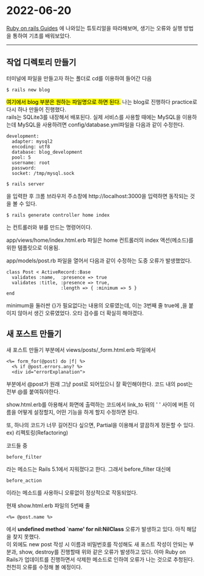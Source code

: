 2022-06-20
==========

[Ruby on rails Guides](https://rubykr.github.io/rails_guides/getting_started.html "google link") 에 나와있는 튜토리얼을 따라해보며, 생기는 오류와 실행 방법을 통하여 기초를 배워보았다.   

---------------

## 작업 디렉토리 만들기
터미널에 파일을 만들고자 하는 폴더로 cd를 이용하여 들어간 다음
```
$ rails new blog
```
<mark>여기에서 blog 부분은 원하는 파일명으로 하면 된다.</mark> 나는 blog로 진행하다 practice로 다시 하나 만들어 진행했다.    
rails는 SQLite3를 내장해서 배포된다. 실제 서비스를 사용할 때에는 MySQL을 이용하는데 MySQL을 사용하려면 config/database.yml파일을 다음과 같이 수정한다. 
```
development:
  adapter: mysql2
  encoding: utf8
  database: blog_development
  pool: 5
  username: root
  password:
  socket: /tmp/mysql.sock
```

```
$ rails server
```
을 입력한 후 크롬 브라우저 주소창에 http://localhost:3000을 입력하면 동작되는 것을 볼 수 있다.

```
$ rails generate controller home index
```
는 컨트롤러와 뷰를 만드는 명령어이다.

app/views/home/index.html.erb 파일은 home 컨트롤러의 index 액션(메소드)를 위한 템플릿으로 이용됨.

app/models/post.rb 파일을 열어서 다음과 같이 수정하는 도중 오류가 발생했었다.
```
class Post < ActiveRecord::Base
  validates :name,  :presence => true
  validates :title, :presence => true,
                    :length => { :minimum => 5 }
end
```
minimum을 둘러싼 {}가 필요없다는 내용의 오류였는데, 이는 3번째 줄 true에 ,을 붙이지 않아서 생긴 오류였었다. 오타 검수를 더 확실히 해야겠다.

## 새 포스트 만들기 
새 포스트 만들기 부분에서 views/posts/_form.html.erb 파일에서 
```
<%= form_for(@post) do |f| %>
  <% if @post.errors.any? %>
  <div id="errorExplanation">
```
부분에서 @post가 원래 그냥 post로 되어있으니 잘 확인해야한다. 코드 내의 post는 전부 @를 붙여줘야한다.

show.html.erb를 아용해서 화면에 출력하는 코드에서 link_to 뒤의 '   ' 사이에 버튼 이름을 어떻게 설정할지, 어떤 기능을 하게 할지 수정하면 된다.

또, 하나의 코드가 너무 길어진다 싶으면, Partial을 이용해서 깔끔하게 정돈할 수 있다. ex) 리펙토링(Refactoring)

코드들 중 
```
before_filter 
```
라는 메소드는 Rails 5.1에서 지워졌다고 한다.
그래서 before_filter 대신에
```
before_action
```
이라는 메소드를 사용하니 오류없이 정상적으로 작동되었다. 

현재 show.html.erb 파일의 5번째 줄
```
<%= @post.name %>
```
에서 **undefined method `name' for nil:NilClass**
오류가 발생하고 있다. 아직 해답을 찾지 못했다.   
이 외에도 new post 작성 시 이름과 비밀번호를 작성해도 새 포스트 작성이 안되는 부분과, show, destroy를 진행할때 위와 같은 오류가 발생하고 있다. 
아마 Ruby on Rails가 업데이트를 진행하면서 삭제한 메소드로 인하여 오류가 나는 것으로 추청된다. 천천히 오류를 수정해 볼 예정이다.